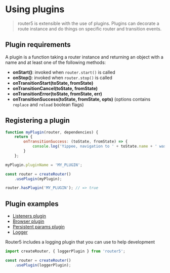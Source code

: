 # Using plugins

> router5 is extensible with the use of plugins. Plugins can decorate a route instance and do things on specific router and transition events.


## Plugin requirements

A plugin is a function taking a router instance and returning an object with a name and at least one of the following methods:

- __onStart()__: invoked when `router.start()` is called
- __onStop()__: invoked when `router.stop()` is called
- __onTransitionStart(toState, fromState)__
- __onTransitionCancel(toState, fromState)__
- __onTransitionError(toState, fromState, err)__
- __onTransitionSuccess(toState, fromState, opts)__ (options contains `replace` and `reload` boolean flags)


## Registering a plugin

```javascript
function myPlugin(router, dependencies) {
    return {
        onTransitionSuccess: (toState, fromState) => {
            console.log('Yippee, navigation to ' + toState.name + ' was successful!');
        }
    };

myPlugin.pluginName = 'MY_PLUGIN';

const router = createRouter()
    .usePlugin(myPlugin);

router.hasPlugin('MY_PLUGIN'); // => true
```


## Plugin examples

- [Listeners plugin](https://github.com/router5/router5/packages/router5/blob/master/modules/plugins/listeners/index.js)
- [Browser plugin](https://github.com/router5/router5/packages/router5/blob/master/modules/plugins/browser/index.js)
- [Persistent params plugin](https://github.com/router5/router5/packages/router5/blob/master/modules/plugins/persistentParams/index.js)
- [Logger](https://github.com/router5/router5/packages/router5/blob/master/modules/plugins/logger/index.js)

Router5 includes a logging plugin that you can use to help development

```javascript
import createRouter, { loggerPlugin } from 'router5';

const router = createRouter()
    .usePlugin(loggerPlugin);
```
